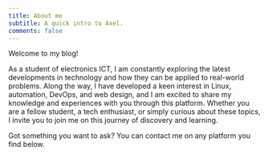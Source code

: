 ```yaml
---
title: About me
subtitle: A quick intro to Axel.
comments: false
---
```


Welcome to my blog!

As a student of electronics ICT, I am constantly exploring the latest developments in technology and how they can be applied to real-world problems. Along the way, I have developed a keen interest in Linux, automation, DevOps, and web design, and I am excited to share my knowledge and experiences with you through this platform. Whether you are a fellow student, a tech enthusiast, or simply curious about these topics, I invite you to join me on this journey of discovery and learning.

Got something you want to ask? You can contact me on any platform you find below.
